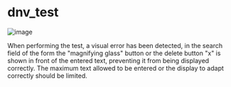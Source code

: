 # dnv_test
![image](https://user-images.githubusercontent.com/110030231/181004440-747b990d-f94e-4429-969c-5adc8688ee91.png)

When performing the test, a visual error has been detected, in the search field of the form the "magnifying glass" button or the delete button "x" is shown in front of the entered text, preventing it from being displayed correctly.
The maximum text allowed to be entered or the display to adapt correctly should be limited.
